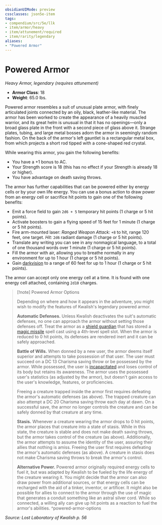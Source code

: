```yaml
---
obsidianUIMode: preview
cssclasses: json5e-item
tags:
- compendium/src/5e/llk
- item/armor/heavy
- item/attunement/required
- item/rarity/legendary
aliases: 
- "Powered Armor"
---
```

# Powered Armor
*Heavy Armor, legendary (requires attunement)*  

- **Armor Class**: 18
- **Weight**: 65.0 lbs.

Powered armor resembles a suit of unusual plate armor, with finely articulated joints connected by an oily, black, leather-like material. The armor has been worked to create the appearance of a heavily muscled warrior, and its great helm is unusual in that it has no openings—only a broad glass plate in the front with a second piece of glass above it. Strange plates, tubing, and large metal bosses adorn the armor in seemingly random fashion. On the back of the armor's left gauntlet is a rectangular metal box, from which projects a short rod tipped with a cone-shaped red crystal.

While wearing this armor, you gain the following benefits:

- You have a +1 bonus to AC.  
- Your Strength score is 18 (this has no effect if your Strength is already 18 or higher).  
- You have advantage on death saving throws.  

The armor has further capabilities that can be powered either by energy cells or by your own life energy. You can use a bonus action to draw power from an energy cell or sacrifice hit points to gain one of the following benefits:

- Emit a force field to gain `2d6 + 5` temporary hit points (1 charge or 5 hit points).  
- Activate boosters to gain a flying speed of 15 feet for 1 minute (1 charge or 5 hit points).  
- Fire arm-mounted laser: *Ranged Weapon Attack:* `+8` to hit, range 120 feet, one target. *Hit:* `2d6` radiant damage (1 charge or 5 hit points).  
- Translate any writing you can see in any nonmagical language, to a total of one thousand words over 1 minute (1 charge or 5 hit points).  
- Fill the armor with air, allowing you to breathe normally in any environment for up to 1 hour (1 charge or 5 hit points).  
- Gain [darkvision](/Systems/5e/rules/senses.md#darkvision) to a range of 60 feet for up to 1 hour (1 charge or 5 hit points).  

The armor can accept only one energy cell at a time. It is found with one energy cell attached, containing `2d10` charges.

> [!note] Powered Armor Options
> 
> Depending on where and how it appears in the adventure, you might wish to modify the features of Kwalish's legendary powered armor.
> 
> **Automatic Defenses.** Unless Kwalish deactivates the suit's automatic defenses, no one can approach the armor without setting those defenses off. Treat the armor as a [shield guardian](/Systems/5e/bestiary/construct/shield-guardian.md) that has stored a [magic missile](/Systems/5e/spells/magic-missile.md) spell cast using a 4th-level spell slot. When the armor is reduced to 0 hit points, its defenses are rendered inert and it can be safely approached.
> 
> **Battle of Wills.** When donned by a new user, the armor deems itself superior and attempts to take possession of that user. The user must succeed on a DC 13 Charisma saving throw or be possessed by the armor. While possessed, the user is [incapacitated](/Systems/5e/rules/conditions.md#incapacitated) and loses control of its body but retains its awareness. The armor uses the possessed user's statistics (as adjusted by the armor), but doesn't gain access to the user's knowledge, features, or proficiencies.
> 
> Freeing a creature trapped inside the armor first requires defeating the armor's automatic defenses (as above). The trapped creature can also attempt a DC 20 Charisma saving throw each day at dawn. On a successful save, the armor no longer controls the creature and can be safely donned by that creature at any time.
> 
> **Stasis.** Whenever a creature wearing the armor drops to 0 hit points, the armor places that creature into a state of stasis. While in this state, the creature is stable and does not make death saving throws, but the armor takes control of the creature (as above). Additionally, the armor attempts to assume the identity of the user, assuring their allies that nothing is amiss. Freeing the user first requires defeating the armor's automatic defenses (as above). A creature in stasis does not make Charisma saving throws to break the armor's control.
> 
> **Alternative Power.** Powered armor originally required energy cells to fuel it, but was adapted by Kwalish to be fueled by the life energy of the creature wearing it. You might decide that the armor can also draw power from additional sources, or that energy cells can be recharged with the aid of a tinker, inventor, or artificer. It might also be possible for allies to connect to the armor through the use of magic that generates a conduit something like an astral silver cord. While so connected, a willing ally can give up hit points as a reaction to fuel the armor's abilities.
^powered-armor-options

*Source: Lost Laboratory of Kwalish p. 56*